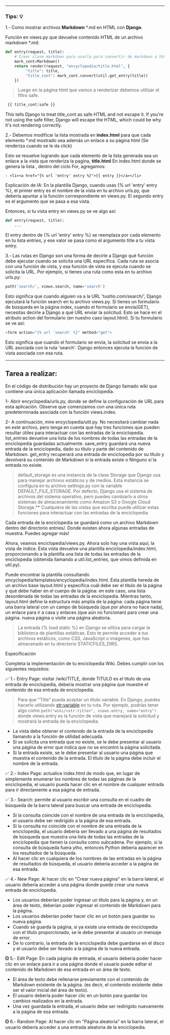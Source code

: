 
***
### Tips: :bulb:

1.- Como mostrar archivos **Markdown** *.md en HTML con **Django**.

Función en views.py que devuelve contenido HTML de un archivo markdown *.md:
    
```python
def entry(request, title):
    # Crear clase markdown para usarla para convertir de markdown a html
    mark_cont=Markdown()
    return render(request, "encyclopedia/title.html", {
         "title": title,
         "title_cont": mark_cont.convert(util.get_entry(title))
    })
``` 

   >Luego en la página html que vamos a renderizar debemos utilizar el filtro safe.

   ```python
    {{ title_cont|safe }}
   ```

This tells Django to treat title_cont as safe HTML and not escape it. If you're not using the safe filter, Django will escape the HTML, which could be why it's not rendering correctly.

2.- Debemos modificar la lista mostrada en **index.html** para que cada elemento *.md mostrado sea además un enlace a su página html (Se renderiza cuando se le da click)

Esto se resuelve logrando que cada elemento de la lista generada sea un enlace a la vista que renderiza la pagina, **title.html**
En index.html donde se genera la lista , dentro del ciclo For, agregamos:

    - <li><a href="{% url 'entry' entry %}">{{ entry }}</a></li>

Explicación de IA: 
En la plantilla Django, cuando usas {% url 'entry' entry %}, el primer entry es el nombre de la vista en tu archivo urls.py, que debería apuntar a la función correspondiente en views.py. El segundo entry es el argumento que se pasa a esa vista.

Entonces, si tu vista entry en views.py se ve algo así:
```python
def entry(request, title):
    ...
```

El entry dentro de {% url 'entry' entry %} se reemplaza por cada elemento en tu lista entries, y ese valor se pasa como el argumento title a tu vista entry.

3.- Las rutas en Django son una forma de decirle a Django qué función debe ejecutar cuando se solicita una URL específica. Cada ruta se asocia con una función de vista, y esa función de vista se ejecuta cuando se solicita la URL. Por ejemplo, si tienes una ruta como esta en tu archivo urls.py:

```python
path('search/', views.search, name='search')
```
Esto significa que cuando alguien va a la URL 'tusitio.com/search/', Django ejecutará la función search en tu archivo views.py. Si tienes un formulario de búsqueda en la página index, cuando el formulario se envía(GET), necesitas decirle a Django a qué URL enviar la solicitud. Esto se hace en el atributo action del formulario (en nuestro caso layout.html). Si tu formulario se ve así:

```python
<form action="{% url 'search' %}" method="get">
```

Esto significa que cuando el formulario se envía, la solicitud se envía a la URL asociada con la ruta 'search'. Django entonces ejecuta la función de vista asociada con esa ruta.

***
## Tarea a realizar:

En el código de distribución hay un proyecto de Django llamado wiki que contiene una única aplicación llamada enciclopedia.

1- Abrir encyclopedia/urls.py, donde se define la configuración de URL para esta aplicación. Observe que comenzamos con una única ruta predeterminada asociada con la función views.index.

2- A continuación, mire encyclopedia/util.py. No necesitará cambiar nada en este archivo, pero tenga en cuenta que hay tres funciones que pueden resultar útiles para interactuar con las entradas de la enciclopedia. list_entries devuelve una lista de los nombres de todas las entradas de la enciclopedia guardadas actualmente. save_entry guardará una nueva entrada de la enciclopedia, dado su título y parte del contenido de Markdown. get_entry recuperará una entrada de enciclopedia por su título y devolverá su contenido de Markdown si la entrada existe o Ninguno si la entrada no existe.

> default_storage es una instancia de la clase Storage que Django usa para manejar archivos estáticos y de medios. Esta instancia se configura en tu archivo settings.py con la variable DEFAULT_FILE_STORAGE. Por defecto, Django usa el sistema de archivos del sistema operativo, pero puedes cambiarlo a otros sistemas de almacenamiento como Amazon S3 o Google Cloud Storage.** Cualquiera de las vistas que escriba puede utilizar estas funciones para interactuar con las entradas de la enciclopedia

Cada entrada de la enciclopedia se guardará como un archivo Markdown dentro del directorio entries/. Donde existen ahora algunas entradas de muestra. Puedes agregar más!

Ahora, veamos enciclopedia/views.py. Ahora solo hay una vista aquí, la vista de índice. Esta vista devuelve una plantilla enciclopedia/index.html, proporcionando a la plantilla una lista de todas las entradas de la enciclopedia (obtenida llamando a util.list_entries, que vimos definida en util.py).

Puede encontrar la plantilla consultando encyclopedia/templates/encyclopedia/index.html. Esta plantilla hereda de un archivo base layout.html y especifica cuál debe ser el título de la página y qué debe haber en el cuerpo de la página: en este caso, una lista desordenada de todas las entradas de la enciclopedia. Mientras tanto, layout.html define la estructura más amplia de la página: cada página tiene una barra lateral con un campo de búsqueda (que por ahora no hace nada), un enlace para ir a casa y enlaces (que aún no funcionan) para crear una página. nueva página o visite una página aleatoria.

> La entrada {% load static %} en Django se utiliza para cargar la biblioteca de plantillas estáticas. Esto te permite acceder a tus archivos estáticos, como CSS, JavaScript o imágenes, que has almacenado en tu directorio STATICFILES_DIRS.


Especificación

Completa la implementación de tu enciclopedia Wiki. Debes cumplir con los siguientes requisitos:

:white_check_mark: 1.- Entry Page: visitar /wiki/TITLE, donde TíTULO es el título de una entrada de enciclopedia, debería mostrar una página que muestre el contenido de esa entrada de enciclopedia.

> Para que "Title" pueda aceptar un título variable. En Django, puedes hacerlo utilizando <str:variable> en tu ruta. Por ejemplo, podrías tener algo como ```path("wiki/<str:title>", views.entry, name="entry")``` donde views.entry es la función de vista que manejará la solicitud y mostrará la entrada de la enciclopedia.

 * La vista debe obtener el contenido de la entrada de la enciclopedia llamando a la función de utilidad adecuada.
 * Si se solicita una entrada que no existe, se le debe presentar al usuario una página de error que indica que no se encontró la página solicitada.
 * Si la entrada existe, se le debe presentar al usuario una página que muestra el contenido de la entrada. El título de la página debe incluir el nombre de la entrada.

:white_check_mark: 2.- Index Page: actualice index.html de modo que, en lugar de simplemente enumerar los nombres de todas las páginas de la enciclopedia, el usuario pueda hacer clic en el nombre de cualquier entrada para ir directamente a esa página de entrada.

:white_check_mark: 3.- Search: permite al usuario escribir una consulta en el cuadro de búsqueda de la barra lateral para buscar una entrada de enciclopedia.
 * Si la consulta coincide con el nombre de una entrada de la enciclopedia, el usuario debe ser redirigido a la página de esa entrada.
 * Si la consulta no coincide con el nombre de una entrada de la enciclopedia, el usuario debería ser llevado a una página de resultados de búsqueda que muestra una lista de todas las entradas de la enciclopedia que tienen la consulta como subcadena. Por ejemplo, si la consulta de búsqueda fuera ytho, entonces Python debería aparecer en los resultados de la búsqueda.
 * Al hacer clic en cualquiera de los nombres de las entradas en la página de resultados de búsqueda, el usuario debería acceder a la página de esa entrada.

:white_check_mark: 4.- New Page: Al hacer clic en "Crear nueva página" en la barra lateral, el usuario debería acceder a una página donde puede crear una nueva entrada de enciclopedia.
 * Los usuarios deberían poder ingresar un título para la página y, en un área de texto, deberían poder ingresar el contenido de Markdown para la página.
 * Los usuarios deberían poder hacer clic en un botón para guardar su nueva página.
 * Cuando se guarda la página, si ya existe una entrada de enciclopedia con el título proporcionado, se le debe presentar al usuario un mensaje de error.
 * De lo contrario, la entrada de la enciclopedia debe guardarse en el disco y el usuario debe ser llevado a la página de la nueva entrada.

:negative_squared_cross_mark: 5.- Edit Page: En cada página de entrada, el usuario debería poder hacer clic en un enlace para ir a una página donde el usuario puede editar el contenido de Markdown de esa entrada en un área de texto.
 * El área de texto debe rellenarse previamente con el contenido de Markdown existente de la página. (es decir, el contenido existente debe ser el valor inicial del área de texto).
 * El usuario debería poder hacer clic en un botón para guardar los cambios realizados en la entrada.
 * Una vez guardada la entrada, el usuario debe ser redirigido nuevamente a la página de esa entrada.

:negative_squared_cross_mark: 6.- Random Page: Al hacer clic en "Página aleatoria" en la barra lateral, el usuario debería acceder a una entrada aleatoria de la enciclopedia.
  
